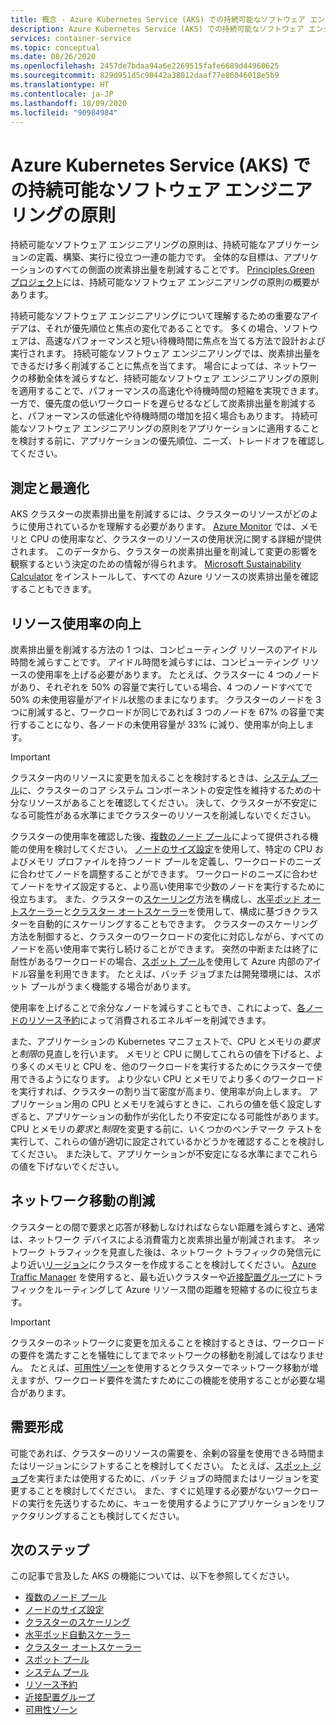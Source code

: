 ```yaml
---
title: 概念 - Azure Kubernetes Service (AKS) での持続可能なソフトウェア エンジニアリング
description: Azure Kubernetes Service (AKS) での持続可能なソフトウェア エンジニアリングについて説明します。
services: container-service
ms.topic: conceptual
ms.date: 08/26/2020
ms.openlocfilehash: 2457de7bdaa94a6e2269515fafe6689d44960625
ms.sourcegitcommit: 829d951d5c90442a38012daaf77e86046018e5b9
ms.translationtype: HT
ms.contentlocale: ja-JP
ms.lasthandoff: 10/09/2020
ms.locfileid: "90984984"
---
```

# <a name="sustainable-software-engineering-principles-in-azure-kubernetes-service-aks"></a>Azure Kubernetes Service (AKS) での持続可能なソフトウェア エンジニアリングの原則

持続可能なソフトウェア エンジニアリングの原則は、持続可能なアプリケーションの定義、構築、実行に役立つ一連の能力です。 全体的な目標は、アプリケーションのすべての側面の炭素排出量を削減することです。 [Principles.Green プロジェクト][principles-green]には、持続可能なソフトウェア エンジニアリングの原則の概要があります。

持続可能なソフトウェア エンジニアリングについて理解するための重要なアイデアは、それが優先順位と焦点の変化であることです。 多くの場合、ソフトウェアは、高速なパフォーマンスと短い待機時間に焦点を当てる方法で設計および実行されます。 持続可能なソフトウェア エンジニアリングでは、炭素排出量をできるだけ多く削減することに焦点を当てます。 場合によっては、ネットワークの移動全体を減らすなど、持続可能なソフトウェア エンジニアリングの原則を適用することで、パフォーマンスの高速化や待機時間の短縮を実現できます。 一方で、優先度の低いワークロードを遅らせるなどして炭素排出量を削減すると、パフォーマンスの低速化や待機時間の増加を招く場合もあります。 持続可能なソフトウェア エンジニアリングの原則をアプリケーションに適用することを検討する前に、アプリケーションの優先順位、ニーズ、トレードオフを確認してください。

## <a name="measure-and-optimize"></a>測定と最適化

AKS クラスターの炭素排出量を削減するには、クラスターのリソースがどのように使用されているかを理解する必要があります。 [Azure Monitor][azure-monitor] では、メモリと CPU の使用率など、クラスターのリソースの使用状況に関する詳細が提供されます。 このデータから、クラスターの炭素排出量を削減して変更の影響を観察するという決定のための情報が得られます。 [Microsoft Sustainability Calculator][sustainability-calculator] をインストールして、すべての Azure リソースの炭素排出量を確認することもできます。

## <a name="increase-resource-utilization"></a>リソース使用率の向上

炭素排出量を削減する方法の 1 つは、コンピューティング リソースのアイドル時間を減らすことです。 アイドル時間を減らすには、コンピューティング リソースの使用率を上げる必要があります。 たとえば、クラスターに 4 つのノードがあり、それぞれを 50% の容量で実行している場合、4 つのノードすべてで 50% の未使用容量がアイドル状態のままになります。 クラスターのノードを 3 つに削減すると、ワークロードが同じであれば 3 つのノードを 67% の容量で実行することになり、各ノードの未使用容量が 33% に減り、使用率が向上します。

> [!IMPORTANT]
> クラスター内のリソースに変更を加えることを検討するときは、[システム プール][system-pools]に、クラスターのコア システム コンポーネントの安定性を維持するための十分なリソースがあることを確認してください。 決して、クラスターが不安定になる可能性がある水準にまでクラスターのリソースを削減しないでください。

クラスターの使用率を確認した後、[複数のノード プール][multiple-node-pools]によって提供される機能の使用を検討してください。 [ノードのサイズ設定][node-sizing]を使用して、特定の CPU およびメモリ プロファイルを持つノード プールを定義し、ワークロードのニーズに合わせてノードを調整することができます。 ワークロードのニーズに合わせてノードをサイズ設定すると、より高い使用率で少数のノードを実行するために役立ちます。 また、クラスターの[スケーリング][scale-auto]方法を構成し、[水平ポッド オートスケーラー][scale]と[クラスター オートスケーラー][scale-horizontal]を使用して、構成に基づきクラスターを自動的にスケーリングすることもできます。 クラスターのスケーリング方法を制御すると、クラスターのワークロードの変化に対応しながら、すべてのノードを高い使用率で実行し続けることができます。 突然の中断または終了に耐性があるワークロードの場合、[スポット プール][spot-pools]を使用して Azure 内部のアイドル容量を利用できます。 たとえば、バッチ ジョブまたは開発環境には、スポット プールがうまく機能する場合があります。

使用率を上げることで余分なノードを減らすこともでき、これによって、[各ノードのリソース予約][resource-reservations]によって消費されるエネルギーを削減できます。

また、アプリケーションの Kubernetes マニフェストで、CPU とメモリの*要求*と*制限*の見直しを行います。 メモリと CPU に関してこれらの値を下げると、より多くのメモリと CPU を、他のワークロードを実行するためにクラスターで使用できるようになります。 より少ない CPU とメモリでより多くのワークロードを実行すれば、クラスターの割り当て密度が高まり、使用率が向上します。 アプリケーション用の CPU とメモリを減らすときに、これらの値を低く設定しすぎると、アプリケーションの動作が劣化したり不安定になる可能性があります。 CPU とメモリの*要求*と*制限*を変更する前に、いくつかのベンチマーク テストを実行して、これらの値が適切に設定されているかどうかを確認することを検討してください。 また決して、アプリケーションが不安定になる水準にまでこれらの値を下げないでください。

## <a name="reduce-network-travel"></a>ネットワーク移動の削減

クラスターとの間で要求と応答が移動しなければならない距離を減らすと、通常は、ネットワーク デバイスによる消費電力と炭素排出量が削減されます。 ネットワーク トラフィックを見直した後は、ネットワーク トラフィックの発信元により近い[リージョン][regions]にクラスターを作成することを検討してください。 [Azure Traffic Manager][azure-traffic-manager] を使用すると、最も近いクラスターや[近接配置グループ][proiximity-placement-groups]にトラフィックをルーティングして Azure リソース間の距離を短縮するのに役立ちます。

> [!IMPORTANT]
> クラスターのネットワークに変更を加えることを検討するときは、ワークロードの要件を満たすことを犠牲にしてまでネットワークの移動を削減してはなりません。 たとえば、[可用性ゾーン][availability-zones]を使用するとクラスターでネットワーク移動が増えますが、ワークロード要件を満たすためにこの機能を使用することが必要な場合があります。

## <a name="demand-shaping"></a>需要形成

可能であれば、クラスターのリソースの需要を、余剰の容量を使用できる時間またはリージョンにシフトすることを検討してください。 たとえば、[スポット ジョブ][spot-pools]を実行または使用するために、バッチ ジョブの時間またはリージョンを変更することを検討してください。 また、すぐに処理する必要がないワークロードの実行を先送りするために、キューを使用するようにアプリケーションをリファクタリングすることも検討してください。

## <a name="next-steps"></a>次のステップ

この記事で言及した AKS の機能については、以下を参照してください。

* [複数のノード プール][multiple-node-pools]
* [ノードのサイズ設定][node-sizing]
* [クラスターのスケーリング][scale]
* [水平ポッド自動スケーラー][scale-horizontal]
* [クラスター オートスケーラー][scale-auto]
* [スポット プール][spot-pools]
* [システム プール][system-pools]
* [リソース予約][resource-reservations]
* [近接配置グループ][proiximity-placement-groups]
* [可用性ゾーン][availability-zones]

[availability-zones]: availability-zones.md
[azure-monitor]: ../azure-monitor/insights/container-insights-overview.md
[azure-traffic-manager]: ../traffic-manager/traffic-manager-overview.md
[proiximity-placement-groups]: reduce-latency-ppg.md
[regions]: faq.md#which-azure-regions-currently-provide-aks
[resource-reservations]: concepts-clusters-workloads.md#resource-reservations
[scale]: concepts-scale.md
[scale-auto]: concepts-scale.md#cluster-autoscaler
[scale-horizontal]: concepts-scale.md#horizontal-pod-autoscaler
[spot-pools]: spot-node-pool.md
[multiple-node-pools]: use-multiple-node-pools.md
[node-sizing]: use-multiple-node-pools.md#specify-a-vm-size-for-a-node-pool
[sustainability-calculator]: https://azure.microsoft.com/blog/microsoft-sustainability-calculator-helps-enterprises-analyze-the-carbon-emissions-of-their-it-infrastructure/
[system-pools]: use-system-pools.md
[principles-green]: https://principles.green/